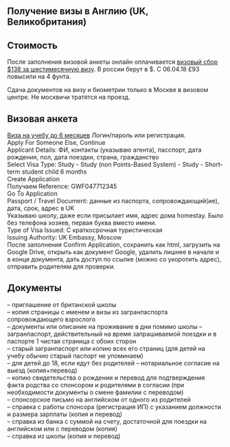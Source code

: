 ## Получение визы в Англию (UK, Великобритания)
## Стоимость
После заполнения визовой анкеты онлайн оплачивается [визовый сбор $138 за шестимесячную визу](https://visa-fees.homeoffice.gov.uk/y/russia/usd/study/short-term-study/short-term-study-up-to-6-months). В россии берут в $. С 06.04.18 £93 повысили на 4 фунта.  

Сдача документов на визу и биометрии только в Москве в визовом центре. Не москвичи тратятся на проезд.
## Визовая анкета
[Виза на учебу до 6 месяцев](https://www.visa4uk.fco.gov.uk/Account/login) Логин/пароль или регистрация.  
Apply For Someone Else, Continue  
Applicant Details: ФИ, контакты (указываю агента), пасспорт, дата рождения, пол, дата поездки, страна, гражданство  
Select Visa Type: Study - Study (non Points-Based System) - Study - Short-term student child 6 months  
Create Application  
Получаем Reference: GWF047712345  
Go To Application  
Passport / Travel Document: данные из паспорта, сопровождающий(ие), дата, срок, адрес в UK  
Указываю школу, даже если присылает имя, адрес дома homestay. Было без телефона хозяев, первая буква вместо имени.  
Type of Visa Issued: C краткосрочная туристическая  
Issuing Authority: UK Embassy, Moscow  
После заполнения Confirm Application, сохранить как html, загрузить на Google Drive, открыть как документ Google, удалить лишнее в начале и в конце документа, дать доступ по ссылке (можно со укоротить адрес), отправить родителям для проверки.  
 
## Документы
– приглашение от британской школы  
– копия страницы с именем и визы из загранпаспорта сопровождающего взрослого  
– документы или описание на проживание в дни помимо школы
– загранпаспорт, действительный на время запрашиваемой поездки и в паспорте 1 чистая страница с обоих сторон  
– старый загранпаспорт или копию всех его страниц (для детей на учебу обычно старый паспорт не упоминаем)  
– для детей до 18, если едут без родителей – нотариальное согласие на выезд (копия+перевод)  
– копию свидетельства о рождении и перевод для подтверждения факта родства со спонсором и родителями в согласии (при необходимости документы о смене фамилии с переводом)  
– спонсорское письмо на английском от одного из родителей  
– справка с работы спонсора (регистрация ИП) с указанием должности и размера зарплаты (копия и перевод)  
– справка из банка с суммой на счету, достаточной для поездки на английском или с переводом (копия)  
– справка из школы (копия и перевод)  
